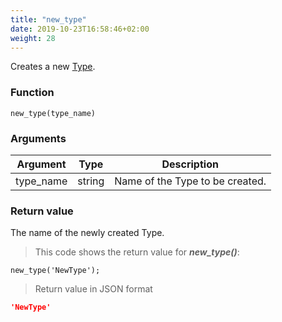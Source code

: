 ```yaml
---
title: "new_type"
date: 2019-10-23T16:58:46+02:00
weight: 28
---
```


Creates a new [Type](../../data-types/Type).

### Function

`new_type(type_name)`

### Arguments

Argument | Type | Description
-------- | ---- | -----------
type_name | string | Name of the Type to be created.

### Return value

The name of the newly created Type.

> This code shows the return value for ***new_type()***:

```thingsdb,json_response
new_type('NewType');
```

> Return value in JSON format

```json
'NewType'
```
